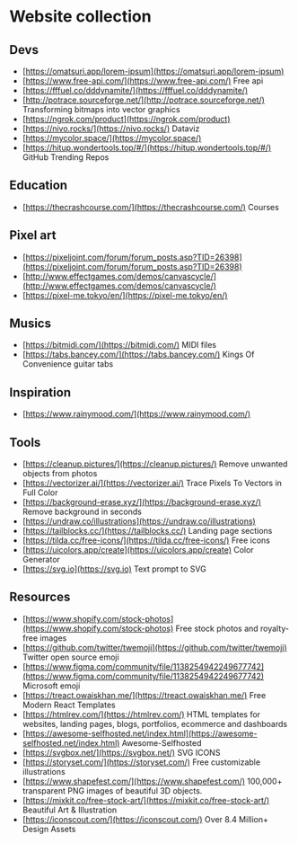 Website collection
=======

## Devs
- [https://omatsuri.app/lorem-ipsum](https://omatsuri.app/lorem-ipsum)
- [https://www.free-api.com/](https://www.free-api.com/) Free api
- [https://fffuel.co/dddynamite/](https://fffuel.co/dddynamite/)
- [http://potrace.sourceforge.net/](http://potrace.sourceforge.net/) Transforming bitmaps into vector graphics
- [https://ngrok.com/product](https://ngrok.com/product) 
- [https://nivo.rocks/](https://nivo.rocks/) Dataviz
- [https://mycolor.space/](https://mycolor.space/)
- [https://hitup.wondertools.top/#/](https://hitup.wondertools.top/#/) GitHub Trending Repos

## Education
- [https://thecrashcourse.com/](https://thecrashcourse.com/) Courses

## Pixel art
- [https://pixeljoint.com/forum/forum_posts.asp?TID=26398](https://pixeljoint.com/forum/forum_posts.asp?TID=26398)
- [http://www.effectgames.com/demos/canvascycle/](http://www.effectgames.com/demos/canvascycle/)
- [https://pixel-me.tokyo/en/](https://pixel-me.tokyo/en/)

## Musics
- [https://bitmidi.com/](https://bitmidi.com/) MIDI files
- [https://tabs.bancey.com/](https://tabs.bancey.com/) Kings Of Convenience guitar tabs

## Inspiration
- [https://www.rainymood.com/](https://www.rainymood.com/)

## Tools
- [https://cleanup.pictures/](https://cleanup.pictures/) Remove unwanted objects from photos
- [https://vectorizer.ai/](https://vectorizer.ai/) Trace Pixels To Vectors in Full Color
- [https://background-erase.xyz/](https://background-erase.xyz/) Remove background in seconds
- [https://undraw.co/illustrations](https://undraw.co/illustrations)
- [https://tailblocks.cc/](https://tailblocks.cc/) Landing page sections
- [https://tilda.cc/free-icons/](https://tilda.cc/free-icons/) Free icons
- [https://uicolors.app/create](https://uicolors.app/create) Color Generator
- [https://svg.io](https://svg.io) Text prompt to SVG

## Resources
- [https://www.shopify.com/stock-photos](https://www.shopify.com/stock-photos) Free stock photos and royalty-free images
- [https://github.com/twitter/twemoji](https://github.com/twitter/twemoji) Twitter open source emoji
- [https://www.figma.com/community/file/1138254942249677742](https://www.figma.com/community/file/1138254942249677742) Microsoft emoji
- [https://treact.owaiskhan.me/](https://treact.owaiskhan.me/) Free Modern React Templates
- [https://htmlrev.com/](https://htmlrev.com/) HTML templates for websites, landing pages, blogs, portfolios, ecommerce and dashboards
- [https://awesome-selfhosted.net/index.html](https://awesome-selfhosted.net/index.html) Awesome-Selfhosted
- [https://svgbox.net/](https://svgbox.net/) SVG ICONS
- [https://storyset.com/](https://storyset.com/) Free customizable illustrations
- [https://www.shapefest.com/](https://www.shapefest.com/) 100,000+ transparent PNG images of beautiful 3D objects.
- [https://mixkit.co/free-stock-art/](https://mixkit.co/free-stock-art/) Beautiful Art & Illustration
- [https://iconscout.com/](https://iconscout.com/) Over 8.4 Million+ Design Assets

